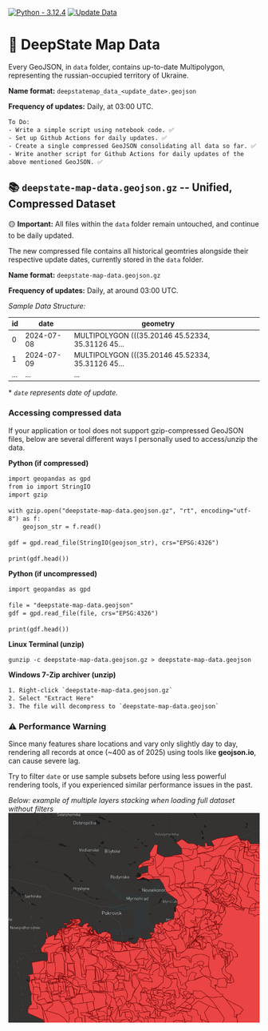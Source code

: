 [![Python - 3.12.4](https://img.shields.io/badge/Python-3.12.4-f4d159)](https://www.python.org/downloads/release/python-3124/)
[![Update Data](https://github.com/cyterat/deepstate-map-data/actions/workflows/update.yml/badge.svg)](https://github.com/cyterat/deepstate-map-data/actions/workflows/update.yml)

# 🔫 DeepState Map Data

Every GeoJSON, in `data` folder, contains up-to-date Multipolygon, representing the russian-occupied territory of Ukraine.

**Name format:**
`deepstatemap_data_<update_date>.geojson`

**Frequency of updates:**
Daily, at 03:00 UTC.

    To Do:
    - Write a simple script using notebook code. ✅
    - Set up Github Actions for daily updates. ✅
    - Create a single compressed GeoJSON consolidating all data so far. ✅
    - Write another script for Github Actions for daily updates of the above mentioned GeoJSON. ✅


## 📚 `deepstate-map-data.geojson.gz` -- Unified, Compressed Dataset

🟡 __Important:__ All files within the `data` folder remain untouched, and continue to be daily updated.

The new compressed file contains all historical geomtries alongside their respective update dates, currently stored in the `data` folder.

**Name format:**
`deepstate-map-data.geojson.gz`

**Frequency of updates:**
Daily, at around 03:00 UTC.

_Sample Data Structure:_

| id  | date       | geometry                                          |   |   |
|-----|------------|---------------------------------------------------|---|---|
| 0   | 2024-07-08 | MULTIPOLYGON (((35.20146 45.52334, 35.31126 45... |   |   |
| 1   | 2024-07-09 | MULTIPOLYGON (((35.20146 45.52334, 35.31126 45... |   |   |
| ... | ...        | ...                                               |   |   |

\* _`date` represents date of update._

### __Accessing compressed data__

If your application or tool does not support gzip-compressed GeoJSON files, below are several different ways I personally used to access/unzip the data.

__Python (if compressed)__

```
import geopandas as gpd
from io import StringIO
import gzip

with gzip.open("deepstate-map-data.geojson.gz", "rt", encoding="utf-8") as f:
    geojson_str = f.read()

gdf = gpd.read_file(StringIO(geojson_str), crs="EPSG:4326")

print(gdf.head())
```

__Python (if uncompressed)__

```
import geopandas as gpd

file = "deepstate-map-data.geojson"
gdf = gpd.read_file(file, crs="EPSG:4326")

print(gdf.head())
```

__Linux Terminal (unzip)__

```
gunzip -c deepstate-map-data.geojson.gz > deepstate-map-data.geojson
```

__Windows 7-Zip archiver (unzip)__

    1. Right-click `deepstate-map-data.geojson.gz`
    2. Select "Extract Here"
    3. The file will decompress to `deepstate-map-data.geojson`

### ⚠️ __Performance Warning__

 Since many features share locations and vary only slightly day to day, rendering all records at once (~400 as of 2025) using tools like __geojson.io__, can cause severe lag.

Try to filter `date` or use sample subsets before using less powerful rendering tools, if you experienced similar performance issues in the past.

_Below: example of multiple layers stacking when loading full dataset without filters_
<img width="600" src="assets/geojson-rendering-warning.png"/><br>